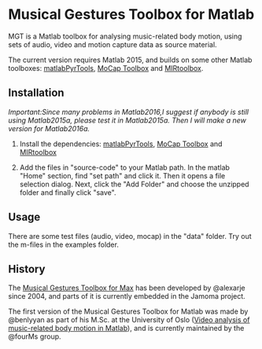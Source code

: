# Musical Gestures Toolbox for Matlab

MGT is a Matlab toolbox for analysing music-related body motion, using sets of audio, video and motion capture data as source material. 

The current version requires Matlab 2015, and builds on some other Matlab toolboxes: [matlabPyrTools](http://se.mathworks.com/matlabcentral/fileexchange/52571-matlabpyrtools), [MoCap Toolbox](https://www.jyu.fi/hum/laitokset/musiikki/en/research/coe/materials/mocaptoolbox) and [MIRtoolbox](https://www.jyu.fi/hum/laitokset/musiikki/en/research/coe/materials/mirtoolbox). 

## Installation

*Important:Since many problems in Matlab2016,I suggest if anybody is still using Matlab2015a, please test it in Matlab2015a. Then I will make a new version for Matlab2016a.*

1. Install the dependencies: [matlabPyrTools](http://se.mathworks.com/matlabcentral/fileexchange/52571-matlabpyrtools), [MoCap Toolbox](https://www.jyu.fi/hum/laitokset/musiikki/en/research/coe/materials/mocaptoolbox) and [MIRtoolbox](https://www.jyu.fi/hum/laitokset/musiikki/en/research/coe/materials/mirtoolbox)

2. Add the files in "source-code" to your Matlab path. In the matlab "Home" section, find "set path" and click it. Then it opens a file selection dialog. Next, click the "Add Folder" and choose the unzipped folder and finally click "save". 

## Usage

There are some test files (audio, video, mocap) in the "data" folder. Try out the m-files in the examples folder. 

## History

The [Musical Gestures Toolbox for Max](http://www.uio.no/english/research/groups/fourms/downloads/software/musicalgesturestoolbox/) has been developed by @alexarje since 2004, and parts of it is currently embedded in the Jamoma project. 

The first version of the Musical Gestures Toolbox for Matlab was made by @benlyyan as part of his M.Sc. at the University of Oslo ([Video analysis of music-related body motion in Matlab](https://www.duo.uio.no/handle/10852/51118)), and is currently maintained by the @fourMs group. 
